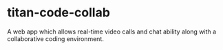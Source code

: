 # titan-code-collab
A web app which allows real-time video calls and chat ability along with a collaborative coding environment.
